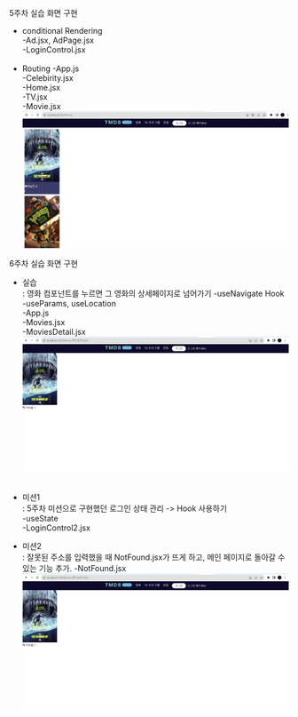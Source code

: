 5주차 실습 화면 구현

- conditional Rendering </br>
  -Ad.jsx, AdPage.jsx </br>
  -LoginControl.jsx </br></br>
- Routing
  -App.js </br>
  -Celebirity.jsx</br>
  -Home.jsx</br>
  -TV.jsx</br>
  -Movie.jsx</br>
  ![구현 화면 이미지](./5week.png)

6주차 실습 화면 구현 </br>

- 실습</br>
  : 영화 컴포넌트를 누르면 그 영화의 상세페이지로 넘어가기
  -useNavigate Hook </br>
  -useParams, useLocation <br>
  -App.js </br>
  -Movies.jsx </br>
  -MoviesDetail.jsx </br>
  ![구현 화면 이미지](./6weekPractice.png)</br></br>

- 미션1 </br>
  : 5주차 미션으로 구현했던 로그인 상태 관리 -> Hook 사용하기 </br>
  -useState </br>
  -LoginControl2.jsx</br>

- 미션2 </br>
  : 잘못된 주소를 입력했을 때 NotFound.jsx가 뜨게 하고, 메인 페이지로 돌아갈 수 있는 기능 추가.
  -NotFound.jsx</br>
  ![구현 화면 이미지](./6weekPractice.png)
